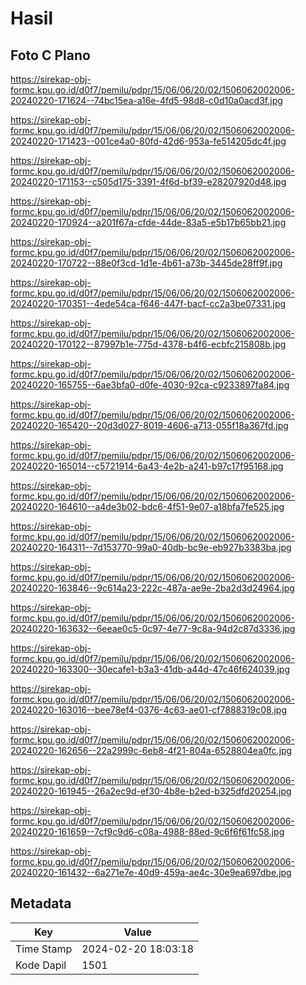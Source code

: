 # Hasil

## Foto C Plano

https://sirekap-obj-formc.kpu.go.id/d0f7/pemilu/pdpr/15/06/06/20/02/1506062002006-20240220-171624--74bc15ea-a16e-4fd5-98d8-c0d10a0acd3f.jpg

https://sirekap-obj-formc.kpu.go.id/d0f7/pemilu/pdpr/15/06/06/20/02/1506062002006-20240220-171423--001ce4a0-80fd-42d6-953a-fe514205dc4f.jpg

https://sirekap-obj-formc.kpu.go.id/d0f7/pemilu/pdpr/15/06/06/20/02/1506062002006-20240220-171153--c505d175-3391-4f6d-bf39-e28207920d48.jpg

https://sirekap-obj-formc.kpu.go.id/d0f7/pemilu/pdpr/15/06/06/20/02/1506062002006-20240220-170924--a201f67a-cfde-44de-83a5-e5b17b65bb21.jpg

https://sirekap-obj-formc.kpu.go.id/d0f7/pemilu/pdpr/15/06/06/20/02/1506062002006-20240220-170722--88e0f3cd-1d1e-4b61-a73b-3445de28ff9f.jpg

https://sirekap-obj-formc.kpu.go.id/d0f7/pemilu/pdpr/15/06/06/20/02/1506062002006-20240220-170351--4ede54ca-f646-447f-bacf-cc2a3be07331.jpg

https://sirekap-obj-formc.kpu.go.id/d0f7/pemilu/pdpr/15/06/06/20/02/1506062002006-20240220-170122--87997b1e-775d-4378-b4f6-ecbfc215808b.jpg

https://sirekap-obj-formc.kpu.go.id/d0f7/pemilu/pdpr/15/06/06/20/02/1506062002006-20240220-165755--6ae3bfa0-d0fe-4030-92ca-c9233897fa84.jpg

https://sirekap-obj-formc.kpu.go.id/d0f7/pemilu/pdpr/15/06/06/20/02/1506062002006-20240220-165420--20d3d027-8019-4606-a713-055f18a367fd.jpg

https://sirekap-obj-formc.kpu.go.id/d0f7/pemilu/pdpr/15/06/06/20/02/1506062002006-20240220-165014--c5721914-6a43-4e2b-a241-b97c17f95168.jpg

https://sirekap-obj-formc.kpu.go.id/d0f7/pemilu/pdpr/15/06/06/20/02/1506062002006-20240220-164610--a4de3b02-bdc6-4f51-9e07-a18bfa7fe525.jpg

https://sirekap-obj-formc.kpu.go.id/d0f7/pemilu/pdpr/15/06/06/20/02/1506062002006-20240220-164311--7d153770-99a0-40db-bc9e-eb927b3383ba.jpg

https://sirekap-obj-formc.kpu.go.id/d0f7/pemilu/pdpr/15/06/06/20/02/1506062002006-20240220-163846--9c614a23-222c-487a-ae9e-2ba2d3d24964.jpg

https://sirekap-obj-formc.kpu.go.id/d0f7/pemilu/pdpr/15/06/06/20/02/1506062002006-20240220-163632--6eeae0c5-0c97-4e77-9c8a-94d2c87d3336.jpg

https://sirekap-obj-formc.kpu.go.id/d0f7/pemilu/pdpr/15/06/06/20/02/1506062002006-20240220-163300--30ecafe1-b3a3-41db-a44d-47c46f624039.jpg

https://sirekap-obj-formc.kpu.go.id/d0f7/pemilu/pdpr/15/06/06/20/02/1506062002006-20240220-163016--bee78ef4-0376-4c63-ae01-cf7888319c08.jpg

https://sirekap-obj-formc.kpu.go.id/d0f7/pemilu/pdpr/15/06/06/20/02/1506062002006-20240220-162656--22a2999c-6eb8-4f21-804a-6528804ea0fc.jpg

https://sirekap-obj-formc.kpu.go.id/d0f7/pemilu/pdpr/15/06/06/20/02/1506062002006-20240220-161945--26a2ec9d-ef30-4b8e-b2ed-b325dfd20254.jpg

https://sirekap-obj-formc.kpu.go.id/d0f7/pemilu/pdpr/15/06/06/20/02/1506062002006-20240220-161659--7cf9c9d6-c08a-4988-88ed-9c6f6f61fc58.jpg

https://sirekap-obj-formc.kpu.go.id/d0f7/pemilu/pdpr/15/06/06/20/02/1506062002006-20240220-161432--6a271e7e-40d9-459a-ae4c-30e9ea697dbe.jpg


## Metadata

| Key        | Value               |
| ---------- | ------------------- |
| Time Stamp | 2024-02-20 18:03:18 |
| Kode Dapil | 1501                |



